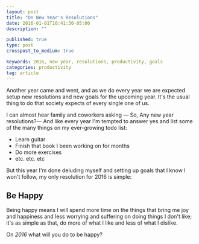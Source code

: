 ```yaml
---
layout: post
title: "On New Year's Resolutions"
date: 2016-01-01T10:41:30-05:00
description: ""

published: true
type: post
crosspost_to_medium: true

keywords: 2016, new year, resolutions, productivity, goals
categories: productivity
tag: article
---
```

Another year came and went, and as we do every year we are expected setup new resolutions and new goals for the upcoming year. It's the usual thing to do that society expects of every single one of us.

I can almost hear family and coworkers asking — So, Any new year resolutions?— And like every year I'm tempted to answer yes and list some of the many things on my ever-growing todo list:

- Learn guitar
- Finish that book I been working on for months
- Do more exercises
- etc. etc. etc

But this year I'm done deluding myself and setting up goals that I know I won't follow, my only resolution for 2016 is simple:

<h2><strong>Be Happy</strong></h2>

Being happy means I will spend more time on the things that bring me joy and happiness and less worrying and suffering on doing things I don't like; it's as simple as that, do more of what I like and less of what I dislike.

On *2016* what will you do to be happy?
